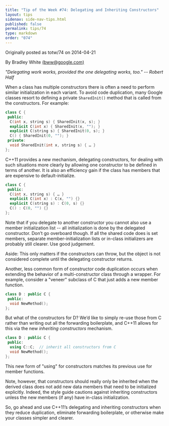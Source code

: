 ```yaml
---
title: "Tip of the Week #74: Delegating and Inheriting Constructors"
layout: tips
sidenav: side-nav-tips.html
published: false
permalink: tips/74
type: markdown
order: "074"
---
```


Originally posted as totw/74 on 2014-04-21

By Bradley White [(bww@google.com)](mailto:bww@google.com)

*"Delegating work works, provided the one delegating works, too." -- Robert
Half*

When a class has multiple constructors there is often a need to perform similar
initialization in each variant. To avoid code duplication, many Google
classes resort to defining a private `SharedInit()` method that is called from
the constructors. For example:

```c++
class C {
 public:
  C(int x, string s) { SharedInit(x, s); }
  explicit C(int x) { SharedInit(x, ""); }
  explicit C(string s) { SharedInit(0, s); }
  C() { SharedInit(0, ""); }
 private:
  void SharedInit(int x, string s) { … }
};
```

C++11 provides a new mechanism, delegating constructors, for dealing with such
situations more clearly by allowing one constructor to be defined in terms of
another. It is also an efficiency gain if the class has members that are
expensive to default-initialize.

```c++
class C {
 public:
  C(int x, string s) { … }
  explicit C(int x) : C(x, "") {}
  explicit C(string s) : C(0, s) {}
  C() : C(0, "") {}
};
```

Note that if you delegate to another constructor you cannot also use a member
initialization list -- all initialization is done by the delegated constructor.
Don’t go overboard though. If all the shared code does is set members, separate
member-initialization lists or in-class initializers are probably still clearer.
Use good judgement.

<p class="note">
Aside: This only matters if the constructors can throw, but the object is not
considered complete until the delegating constructor returns.
</p>

Another, less common form of constructor code duplication occurs when extending
the behavior of a multi-constructor class through a wrapper. For example,
consider a "veneer" subclass of C that just adds a new member function.

```c++
class D : public C {
 public:
  void NewMethod();
};
```

But what of the constructors for D? We’d like to simply re-use those from C
rather than writing out all the forwarding boilerplate, and C++11 allows for
this via the new *inheriting constructors* mechanism.

```c++
class D : public C {
 public:
  using C::C;  // inherit all constructors from C
  void NewMethod();
};
```

This new form of "using" for constructors matches its previous use for
member functions.

Note, however, that constructors should really only be inherited when the
derived class does not add new data members that need to be initialized
explicitly. Indeed, the style guide cautions against inheriting constructors
unless the new members (if any) have in-class initialization.

So, go ahead and use C++11’s delegating and inheriting constructors when they
reduce duplication, eliminate forwarding boilerplate, or otherwise make your
classes simpler and clearer.
